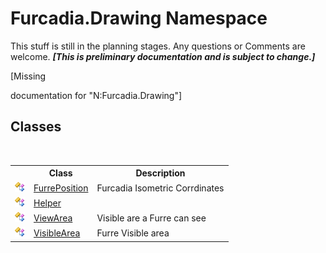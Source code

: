 # Furcadia.Drawing Namespace
This stuff is still in the planning stages. Any questions or Comments are welcome. _**\[This is preliminary documentation and is subject to change.\]**_

\[Missing <summary> documentation for "N:Furcadia.Drawing"\]


## Classes
&nbsp;<table><tr><th></th><th>Class</th><th>Description</th></tr><tr><td>![Public class](media/pubclass.gif "Public class")</td><td><a href="T_Furcadia_Drawing_FurrePosition">FurrePosition</a></td><td>
Furcadia Isometric Corrdinates</td></tr><tr><td>![Public class](media/pubclass.gif "Public class")</td><td><a href="T_Furcadia_Drawing_Helper">Helper</a></td><td /></tr><tr><td>![Public class](media/pubclass.gif "Public class")</td><td><a href="T_Furcadia_Drawing_ViewArea">ViewArea</a></td><td>
Visible are a Furre can see</td></tr><tr><td>![Public class](media/pubclass.gif "Public class")</td><td><a href="T_Furcadia_Drawing_VisibleArea">VisibleArea</a></td><td>
Furre Visible area</td></tr></table>&nbsp;
